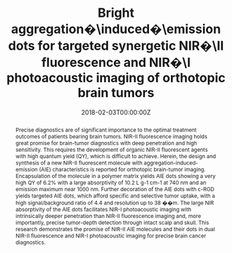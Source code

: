 ---
title: 'Bright aggregation�\induced�\emission dots for targeted synergetic NIR�\II fluorescence and NIR�\I photoacoustic imaging of orthotopic brain tumors'

# Authors
# If you created a profile for a user (e.g. the default `admin` user), write the username (folder name) here
# and it will be replaced with their full name and linked to their profile.
authors:
  - Zonghai Sheng
  - Bing Guo
  - Dehong Hu
  - Shidang Xu
  - Wenbo Wu
  - Weng Heng Liew
  - Kui Yao
  - Jingying Jiang
  - Chengbo Liu
  - Hairong Zheng*
  - Bin Liu*

# Author notes (optional)
author_notes:
  - 'Equal contribution'
  - 'Equal contribution'
  - 'Equal contribution'
  - 'Equal contribution'
  - 'Equal contribution'
  - 'Equal contribution'
  - 'Equal contribution'
  - 'Equal contribution'
  - 'Equal contribution'
  - 'Corresponding author'
  - 'Corresponding author'

date: '2018-02-03T00:00:00Z'
doi: '10.1002/adma.201800766'

# Schedule page publish date (NOT publication's date).
publishDate: '2018-05-28T00:00:00Z'

# Publication type.
# Accepts a single type but formatted as a YAML list (for Hugo requirements).
# Enter a publication type from the CSL standard.
publication_types: ['article-journal']

# Publication name and optional abbreviated publication name.
publication: In *Advanced Materials*
publication_short: In *Adv. Mater.*

abstract: Precise diagnostics are of significant importance to the optimal treatment outcomes of patients bearing brain tumors. NIR-II fluorescence imaging holds great promise for brain-tumor diagnostics with deep penetration and high sensitivity. This requires the development of organic NIR-II fluorescent agents with high quantum yield (QY), which is difficult to achieve. Herein, the design and synthesis of a new NIR-II fluorescent molecule with aggregation-induced-emission (AIE) characteristics is reported for orthotopic brain-tumor imaging. Encapsulation of the molecule in a polymer matrix yields AIE dots showing a very high QY of 6.2% with a large absorptivity of 10.2 L g-1 cm-1 at 740 nm and an emission maximum near 1000 nm. Further decoration of the AIE dots with c-RGD yields targeted AIE dots, which afford specific and selective tumor uptake, with a high signal/background ratio of 4.4 and resolution up to 38 ��m. The large NIR absorptivity of the AIE dots facilitates NIR-I photoacoustic imaging with intrinsically deeper penetration than NIR-II fluorescence imaging and, more importantly, precise tumor-depth detection through intact scalp and skull. This research demonstrates the promise of NIR-II AIE molecules and their dots in dual NIR-II fluorescence and NIR-I photoacoustic imaging for precise brain cancer diagnostics.

# Summary. An optional shortened abstract.
summary: Precise diagnostics are of significant importance to the optimal treatment outcomes of patients bearing brain tumors. NIR-II fluorescence imaging holds great promise for brain-tumor diagnostics with deep penetration and high sensitivity. This requires the development of organic NIR-II fluorescent agents with high quantum yield (QY), which is difficult to achieve. Herein, the design and synthesis of a new NIR-II fluorescent molecule with aggregation-induced-emission (AIE) characteristics is reported for orthotopic brain-tumor imaging. Encapsulation of the molecule in a polymer matrix yields AIE dots showing a very high QY of 6.2% with a large absorptivity of 10.2 L g-1 cm-1 at 740 nm and an emission maximum near 1000 nm. Further decoration of the AIE dots with c-RGD yields targeted AIE dots, which afford specific and selective tumor uptake, with a high signal/background ratio of 4.4 and resolution up to 38 ��m. The large NIR absorptivity of the AIE dots facilitates NIR-I photoacoustic imaging with intrinsically deeper penetration than NIR-II fluorescence imaging and, more importantly, precise tumor-depth detection through intact scalp and skull. This research demonstrates the promise of NIR-II AIE molecules and their dots in dual NIR-II fluorescence and NIR-I photoacoustic imaging for precise brain cancer diagnostics.
tags: []

# Display this page in the Featured widget?
featured: true

# Custom links (uncomment lines below)
# links:
# - name: Custom Link
#   url: http://example.org

url_pdf: 'https://onlinelibrary.wiley.com/doi/epdf/10.1002/adma.201800766'
url_code: ''
url_dataset: ''
url_poster: ''
url_project: ''
url_slides: ''
url_source: ''
url_video: ''

# Featured image
# To use, add an image named `featured.jpg/png` to your page's folder.
# image:
#   caption: 'Image credit: [**Unsplash**](https://unsplash.com/photos/pLCdAaMFLTE)'
#   focal_point: ''
#   preview_only: false
---
